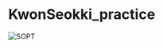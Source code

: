 # KwonSeokki_practice

![SOPT](https://github.com/user-attachments/assets/d94276e8-a6d8-4b75-935c-3948d67bac2a)
